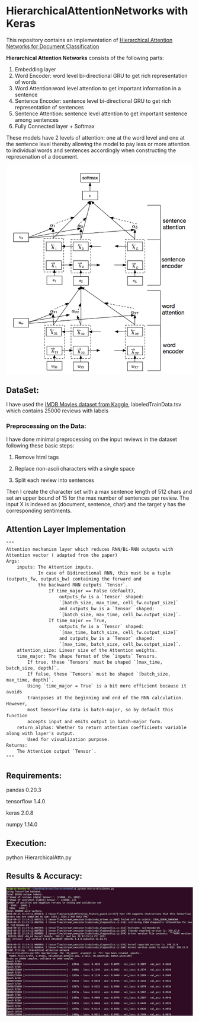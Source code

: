 # HierarchicalAttentionNetworks with Keras

This repository contains an implementation of [Hierarchical Attention Networks for Document Classification](https://www.cs.cmu.edu/~diyiy/docs/naacl16.pdf)

**Hierarchical Attention Networks**  consists of the following  parts:

1. Embedding layer
2. Word Encoder: word level bi-directional GRU to get rich representation of words
3. Word Attention:word level attention to get important information in a sentence
4. Sentence Encoder: sentence level bi-directional GRU to get rich representation of sentences
5. Sentence Attention: sentence level attention to get important sentence among sentences
6. Fully Connected layer + Softmax

These models have 2 levels of attention: one at the word level and one at the sentence level thereby allowing the model to pay less or more attention to individual words and sentences accordingly when constructing the represenation of a document.

![Hierarchical Attn Network](han.png)

## DataSet:
I have used the [IMDB Movies dataset from Kaggle](https://www.kaggle.com/c/word2vec-nlp-tutorial/data), labeledTrainData.tsv which contains 25000 reviews with labels

### Preprocessing on the Data:
I have done minimal preprocessing on the input reviews in the dataset following these basic steps:

1. Remove html tags

2. Replace non-ascii characters with a single space

3. Split each review into sentences

Then I create the character set with a max sentence length of 512 chars and set an upper bound of 15 for the max number of sentences per review. The input X is indexed as (document, sentence, char) and the target y has the corresponding sentiments.

## Attention Layer Implementation
    """
    Attention mechanism layer which reduces RNN/Bi-RNN outputs with Attention vector ( adapted from the paper)
    Args:
        inputs: The Attention inputs.             
                In case of Bidirectional RNN, this must be a tuple (outputs_fw, outputs_bw) containing the forward and
                the backward RNN outputs `Tensor`.
                    If time_major == False (default),
                        outputs_fw is a `Tensor` shaped:
                        `[batch_size, max_time, cell_fw.output_size]`
                        and outputs_bw is a `Tensor` shaped:
                        `[batch_size, max_time, cell_bw.output_size]`.
                    If time_major == True,
                        outputs_fw is a `Tensor` shaped:
                        `[max_time, batch_size, cell_fw.output_size]`
                        and outputs_bw is a `Tensor` shaped:
                        `[max_time, batch_size, cell_bw.output_size]`.
        attention_size: Linear size of the Attention weights.
        time_major: The shape format of the `inputs` Tensors.
            If true, these `Tensors` must be shaped `[max_time, batch_size, depth]`.
            If false, these `Tensors` must be shaped `[batch_size, max_time, depth]`.
            Using `time_major = True` is a bit more efficient because it avoids
            transposes at the beginning and end of the RNN calculation.  However,
            most TensorFlow data is batch-major, so by default this function
            accepts input and emits output in batch-major form.
        return_alphas: Whether to return attention coefficients variable along with layer's output.
            Used for visualization purpose.
    Returns:
        The Attention output `Tensor`.
    """
            

## Requirements:
  pandas 0.20.3

  tensorflow 1.4.0

  keras 2.0.8

  numpy 1.14.0


## Execution:
python HierarchicalAttn.py

## Results & Accuracy:

![Accuracy](han_output.png)
